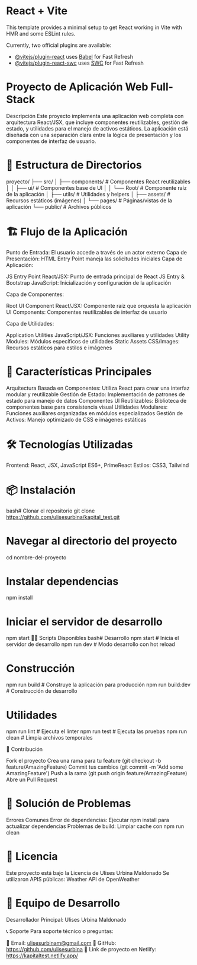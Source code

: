 # React + Vite

This template provides a minimal setup to get React working in Vite with HMR and some ESLint rules.

Currently, two official plugins are available:

- [@vitejs/plugin-react](https://github.com/vitejs/vite-plugin-react/blob/main/packages/plugin-react) uses [Babel](https://babeljs.io/) for Fast Refresh
- [@vitejs/plugin-react-swc](https://github.com/vitejs/vite-plugin-react/blob/main/packages/plugin-react-swc) uses [SWC](https://swc.rs/) for Fast Refresh

# Proyecto de Aplicación Web Full-Stack

Descripción
Este proyecto implementa una aplicación web completa con arquitectura React/JSX, que incluye componentes reutilizables, gestión de estado, y utilidades para el manejo de activos estáticos. La aplicación está diseñada con una separación clara entre la lógica de presentación y los componentes de interfaz de usuario.

# 📁 Estructura de Directorios
proyecto/
├── src/
│   ├── components/          # Componentes React reutilizables
│   │   ├── ui/             # Componentes base de UI
│   │   └── Root/           # Componente raíz de la aplicación
│   ├── utils/              # Utilidades y helpers
│   ├── assets/             # Recursos estáticos (imágenes)
│   └── pages/              # Páginas/vistas de la aplicación
└── public/                 # Archivos públicos

# 🏗️ Flujo de la Aplicación

Punto de Entrada: El usuario accede a través de un actor externo
Capa de Presentación: HTML Entry Point maneja las solicitudes iniciales
Capa de Aplicación:

JS Entry Point React/JSX: Punto de entrada principal de React
JS Entry & Bootstrap JavaScript: Inicialización y configuración de la aplicación


Capa de Componentes:

Root UI Component React/JSX: Componente raíz que orquesta la aplicación
UI Components: Componentes reutilizables de interfaz de usuario


Capa de Utilidades:

Application Utilities JavaScript/JSX: Funciones auxiliares y utilidades
Utility Modules: Módulos específicos de utilidades
Static Assets CSS/Images: Recursos estáticos para estilos e imágenes



# 🚀 Características Principales

Arquitectura Basada en Componentes: Utiliza React para crear una interfaz modular y reutilizable
Gestión de Estado: Implementación de patrones de estado para manejo de datos
Componentes UI Reutilizables: Biblioteca de componentes base para consistencia visual
Utilidades Modulares: Funciones auxiliares organizadas en módulos especializados
Gestión de Activos: Manejo optimizado de CSS e imágenes estáticas

# 🛠️ Tecnologías Utilizadas
Frontend: React, JSX, JavaScript ES6+, PrimeReact
Estilos: CSS3, Tailwind

# 📦 Instalación
bash# Clonar el repositorio
git clone <https://github.com/ulisesurbina/kapital_test.git>

# Navegar al directorio del proyecto
cd nombre-del-proyecto

# Instalar dependencias
npm install

# Iniciar el servidor de desarrollo
npm start
🏃‍♂️ Scripts Disponibles
bash# Desarrollo
npm start          # Inicia el servidor de desarrollo
npm run dev        # Modo desarrollo con hot reload

# Construcción
npm run build      # Construye la aplicación para producción
npm run build:dev  # Construcción de desarrollo

# Utilidades
npm run lint       # Ejecuta el linter
npm run test       # Ejecuta las pruebas
npm run clean      # Limpia archivos temporales

🤝 Contribución

Fork el proyecto
Crea una rama para tu feature (git checkout -b feature/AmazingFeature)
Commit tus cambios (git commit -m 'Add some AmazingFeature')
Push a la rama (git push origin feature/AmazingFeature)
Abre un Pull Request

# 🐛 Solución de Problemas

Errores Comunes
Error de dependencias: Ejecutar npm install para actualizar dependencias
Problemas de build: Limpiar cache con npm run clean

# 📄 Licencia
Este proyecto está bajo la Licencia de Ulises Urbina Maldonado
Se utilizaron APIS públicas: Weather API de OpenWeather

# 👥 Equipo de Desarrollo

Desarrollador Principal: Ulises Urbina Maldonado

📞 Soporte
Para soporte técnico o preguntas:

📧 Email: ulisesurbinam@gmail.com
🐛 GitHub: https://github.com/ulisesurbina
📖 Link de proyecto en Netlify: https://kapitaltest.netlify.app/